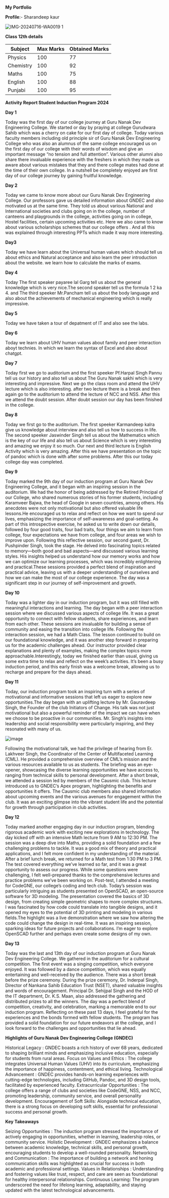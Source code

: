**My Portfolio**

**Profile**:- Sharandeep kaur

![IMG-20240716-WA0019 1](https://github.com/user-attachments/assets/d1acf571-d30b-488f-bce9-39882a0a297d)

**Class 12th details**

|  Subject |  Max Marks |  Obtained Marks |  
|---|---|---|
| Physics  |  100 |  77 |  
| Chemistry  | 100  | 92  |  
|  Maths |100   | 75  |   
| English  |  100 | 88  |  
| Punjabi  | 100  |95   |  

**Activity Report Student Induction Program 2024**

**Day 1**

Today was the first day of our college journey at Guru Nanak Dev Engineering College. We started or day by praying at college Gurudwara Sahib which was a cherry on cake for our first day of college. Today various faculty members including old principle sir of Guru Nanak Dev Engineering College who was also an alumnus of the same college encouraged us on the first day of our college with their words of wisdom and give an important message “no tension and full attention”. Various other alumni also share there invaluable experience with the freshers in which they made us aware about various mistakes that they and there college mates had done at the time of their own college. In a nutshell be completely enjoyed are first day of our college journey by gaining fruitful knowledge.

**Day 2**

Today we came to know more about our Guru Nanak Dev Engineering College. Our professors gave us detailed information about GNDEC and also motivated us at the same time. They told us about various National and International societies and clubs going on in the college, number of canteens and playgrounds in the college, activities going on in college, Hostel facilities, certain upcoming activities etc. Here we also came to know about various scholarships schemes that our college offers . And all this was explained through interesting PPTs which made it way more interesting.

**Day3**

Today we have learn about the Universal human values which should tell us about ethics and Natural acceptance and also learn the peer introduction about the website. we learn how to calculate the marks of exams.

**Day 4**

Today The first speaker payaree lal Garg tell us about the general knowledge which is very nice.The second speaker tell us the formula 1 2 ka 4. and The third speeker Mr.Pancham tell us about the body language and also about the achievements of mechanical engineering which is really impressive.

 **Day 5** 
 
Today we have taken a tour of depatment of IT and also see the labs.

**Day 6**

Today we learn about UHV human values about family and peer interaction aboyt technies. In which we learn the syntax of Excel and also about chatgpt.

**Day 7**

Today first we go to auditorium and the first speeker Pf.Harpal Singh Pannu tell us our history and also tell us about The Guru Nanak sakhi which is very interesting and impressive. Next we go the class room and attend the UHV lecture which is also interesting. after two lecture there is a break and then again go to the auditorium to attend the lecture of NCC and NSS. After this we attend the doubt session. After doubt session our day has been finished in the college.

**Day 8**

Today we first go to the auditorium. The first speeker Karmandeep kalra give us knowledge about interview and also tell us how to success in life. The second speeker Jaswinder Singh tell us about the Mathematics which is the key of our life and also tell us about Science which is very interesting and amazing we enjoy it so much. Our next and third lecture is English Activity which is very amazing. After this we have presentation on the topic of pandoc which is done with after some problems. After this our today college day was completed.

**Day 9**

Today marked the 9th day of our induction program at Guru Nanak Dev Engineering College, and it began with an inspiring session in the auditorium. We had the honor of being addressed by the Retired Principal of our College, who shared numerous stories of his former students, including Karamveer Bajwa, the head of Google in seven countries, among others. His anecdotes were not only motivational but also offered valuable life lessons.He encouraged us to relax and reflect on how we want to spend our lives, emphasizing the importance of self-awareness and goal-setting. As part of this introspective exercise, he asked us to write down our details, followed by four good traits, four bad traits, four things we aim to learn from college, four expectations we have from college, and four areas we wish to improve upon.
Following this reflective session, our second guest, Dr. Pushpinder Singh, took the stage. He delved into fascinating topics related to memory—both good and bad aspects—and discussed various learning styles. His insights helped us understand how our memory works and how we can optimize our learning processes, which was incredibly enlightening and practical.These sessions provided a perfect blend of inspiration and practical advice, leaving us with a deeper understanding of ourselves and how we can make the most of our college experience. The day was a significant step in our journey of self-improvement and growth.

**Day 10**

Today was a lighter day in our induction program, but it was still filled with meaningful interactions and learning.
The day began with a peer interaction session where we discussed various aspects of college life. It was a great opportunity to connect with fellow students, share experiences, and learn from each other. These sessions are invaluable for building a sense of community and easing the transition into college life.
Following the interaction session, we had a Math Class. The lesson continued to build on our foundational knowledge, and it was another step forward in preparing us for the academic challenges ahead. Our instructor provided clear explanations and plenty of examples, making the complex topics more approachable.Interestingly, today we finished earlier than usual, giving us some extra time to relax and reflect on the week’s activities. It’s been a busy induction period, and this early finish was a welcome break, allowing us to recharge and prepare for the days ahead.

**Day 11**

Today, our induction program took an inspiring turn with a series of motivational and informative sessions that left us eager to explore new opportunities.The day began with an uplifting lecture by Mr. Gauravdeep Singh, the Founder of the club Initiators of Change. His talk was not just motivational but also a powerful reminder of the impact we can have when we choose to be proactive in our communities. Mr. Singh’s insights into leadership and social responsibility were particularly inspiring, and they resonated with many of us.

![image](https://github.com/user-attachments/assets/561c9592-ba8d-4975-94ce-1a425cb16a71)

Following the motivational talk, we had the privilege of hearing from Er. Lakhveer Singh, the Coordinator of the Center of Multifaceted Learning (CML). He provided a comprehensive overview of CML’s mission and the various resources available to us as students. The briefing was an eye-opener, showcasing the diverse learning opportunities we have access to, ranging from technical skills to personal development.
After a short break, we attended a session led by members of the Causmic club. This lecture introduced us to GNDEC’s Apex program, highlighting the benefits and opportunities it offers. The Causmic club members also shared information about upcoming events and the various avenues for engagement within the club. It was an exciting glimpse into the vibrant student life and the potential for growth through participation in club activities.

**Day 12**

Today marked another engaging day in our induction program, blending rigorous academic work with exciting new explorations in technology.
The day kicked off with an intensive Math lecture from 9 AM to 12:30 PM. The session was a deep dive into Maths, providing a solid foundation and a few challenging problems to tackle. It was a good mix of theory and practical applications, and I felt more confident in my understanding of the material.
After a brief lunch break, we returned for a Math test from 1:30 PM to 3 PM. The test covered everything we’ve learned so far, and it was a great opportunity to assess our progress. While some questions were challenging, I felt well-prepared thanks to the comprehensive lectures and practice problems we’ve been working on.
Post-test, I attended a meeting for CodeGNE, our college’s coding and tech club. Today’s session was particularly intriguing as students presented on OpenSCAD, an open-source software for 3D modeling. The presentation covered the basics of 3D design, from creating simple geometric shapes to more complex structures. I was fascinated by how code could translate into tangible designs, and it opened my eyes to the potential of 3D printing and modeling in various fields.The highlight was a live demonstration where we saw how altering the code could change the design in real-time. It was an inspiring session, sparking ideas for future projects and collaborations. I’m eager to explore OpenSCAD further and perhaps even create some designs of my own.

**Day 13**

Today was the last and 13th day of our induction program at Guru Nanak Dev Engineering College.
We gathered in the auditorium for a cultural competition. The first event was a singing competition, which everyone enjoyed. It was followed by a dance competition, which was equally entertaining and well-received by the audience. There was a short break before the prize ceremony.
During the prize ceremony, Dr. Inderpal Singh, Director of Nankana Sahib Education Trust (NSET), shared valuable insights and words of encouragement.
Principal Dr. Sehijpal Singh and the HOD of the IT department, Dr. K.S. Maan, also addressed the gathering and distributed prizes to all the winners.
The day was a perfect blend of competition, creativity, and celebration, marking a memorable end to our induction program. Reflecting on these past 13 days, I feel grateful for the experiences and the bonds formed with fellow students. The program has provided a solid foundation for our future endeavors at the college, and I look forward to the challenges and opportunities that lie ahead.

**Highlights of Guru Nanak Dev Engineering College (GNDEC)**

Historical Legacy : GNDEC boasts a rich history of over 68 years, dedicated to shaping brilliant minds and emphasizing inclusive education, especially for students from rural areas.
Focus on Values and Ethics : The college integrates Universal Human Values (UHV) into its curriculum, emphasizing the importance of happiness, contentment, and ethical living.
Technological Advancement : GNDEC provides hands-on learning experiences with cutting-edge technologies, including GitHub, Pandoc, and 3D design tools, facilitated by experienced faculty.
Extracurricular Opportunities : The college offers a range of clubs and societies like CodeGNE, NSS, and NCC, promoting leadership, community service, and overall personality development.
Encouragement of Soft Skills: Alongside technical education, there is a strong focus on developing soft skills, essential for professional success and personal growth.

**Key Takeaways**

Seizing Opportunities : The induction program stressed the importance of actively engaging in opportunities, whether in learning, leadership roles, or community service.
Holistic Development : GNDEC emphasizes a balance between academic knowledge, technical skills, and personal growth, encouraging students to develop a well-rounded personality.
Networking and Communication : The importance of building a network and honing communication skills was highlighted as crucial for success in both academic and professional settings.
Values in Relationships : Understanding and fostering values like trust, respect, and care are seen as foundational for healthy interpersonal relationships.
Continuous Learning: The program underscored the need for lifelong learning, adaptability, and staying updated with the latest technological advancements.

